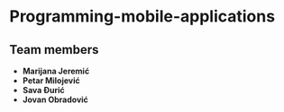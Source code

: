 # Programming-mobile-applications

## Team members

-  __Marijana Jeremić__
-  __Petar Milojević__
-  __Sava Đurić__
-  __Jovan Obradović__
